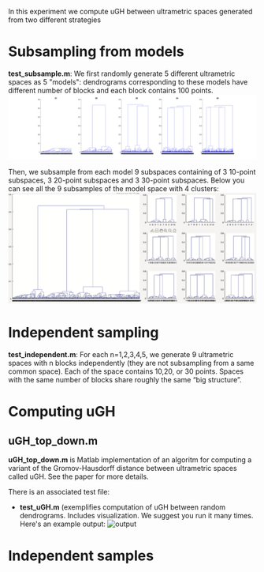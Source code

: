 In this experiment we compute uGH between ultrametric spaces generated from two different strategies


# Subsampling from models
**test_subsample.m**: We first randomly generate 5 different ultrametric spaces as 5 "models": dendrograms corresponding to these models have different number of blocks and each block contains 100 points.
![output](https://github.com/ndag/ultrametrics/blob/master/experimental_demonstration/5models.png)

Then, we subsample from each model 9 subspaces containing of 3 10-point subspaces, 3 20-point subspaces and 3 30-point subspaces. Below you can see all the 9 subsamples of the model space with 4 clusters:
![output](https://github.com/ndag/ultrametrics/blob/master/experimental_demonstration/subsampling.png)

# Independent sampling
**test_independent.m**: For each n=1,2,3,4,5, we generate 9 ultrametric spaces with n blocks independently (they are not subsampling from a same common space). Each of the space contains 10,20, or 30 points. Spaces with the same number of blocks share roughly the same “big structure”.

# Computing uGH
## uGH_top_down.m
**uGH_top_down.m** is Matlab implementation of an algoritm for computing a variant of the Gromov-Hausdorff distance between ultrametric spaces called uGH. See the paper for more details. 

There is an associated test file:
- **test_uGH.m** (exemplifies computation of uGH between random dendrograms. Includes visualization. We suggest you run it many times. Here's an example output:
![output](https://github.com/ndag/ultrametrics/blob/master/dendros.png)

# Independent samples
